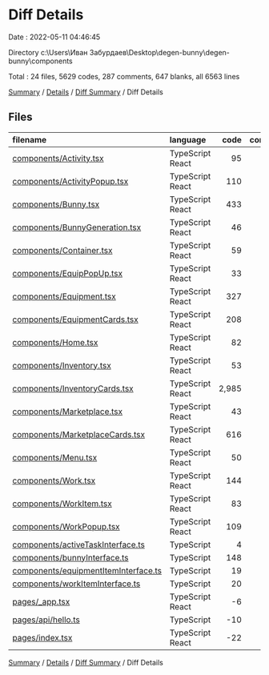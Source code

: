 # Diff Details

Date : 2022-05-11 04:46:45

Directory c:\Users\Иван Забурдаев\Desktop\degen-bunny\degen-bunny\components

Total : 24 files,  5629 codes, 287 comments, 647 blanks, all 6563 lines

[Summary](results.md) / [Details](details.md) / [Diff Summary](diff.md) / Diff Details

## Files
| filename | language | code | comment | blank | total |
| :--- | :--- | ---: | ---: | ---: | ---: |
| [components/Activity.tsx](/components/Activity.tsx) | TypeScript React | 95 | 0 | 10 | 105 |
| [components/ActivityPopup.tsx](/components/ActivityPopup.tsx) | TypeScript React | 110 | 3 | 10 | 123 |
| [components/Bunny.tsx](/components/Bunny.tsx) | TypeScript React | 433 | 92 | 44 | 569 |
| [components/BunnyGeneration.tsx](/components/BunnyGeneration.tsx) | TypeScript React | 46 | 0 | 4 | 50 |
| [components/Container.tsx](/components/Container.tsx) | TypeScript React | 59 | 143 | 11 | 213 |
| [components/EquipPopUp.tsx](/components/EquipPopUp.tsx) | TypeScript React | 33 | 1 | 5 | 39 |
| [components/Equipment.tsx](/components/Equipment.tsx) | TypeScript React | 327 | 9 | 28 | 364 |
| [components/EquipmentCards.tsx](/components/EquipmentCards.tsx) | TypeScript React | 208 | 0 | 14 | 222 |
| [components/Home.tsx](/components/Home.tsx) | TypeScript React | 82 | 0 | 11 | 93 |
| [components/Inventory.tsx](/components/Inventory.tsx) | TypeScript React | 53 | 21 | 8 | 82 |
| [components/InventoryCards.tsx](/components/InventoryCards.tsx) | TypeScript React | 2,985 | 0 | 422 | 3,407 |
| [components/Marketplace.tsx](/components/Marketplace.tsx) | TypeScript React | 43 | 28 | 7 | 78 |
| [components/MarketplaceCards.tsx](/components/MarketplaceCards.tsx) | TypeScript React | 616 | 0 | 34 | 650 |
| [components/Menu.tsx](/components/Menu.tsx) | TypeScript React | 50 | 0 | 6 | 56 |
| [components/Work.tsx](/components/Work.tsx) | TypeScript React | 144 | 0 | 12 | 156 |
| [components/WorkItem.tsx](/components/WorkItem.tsx) | TypeScript React | 83 | 0 | 12 | 95 |
| [components/WorkPopup.tsx](/components/WorkPopup.tsx) | TypeScript React | 109 | 3 | 8 | 120 |
| [components/activeTaskInterface.ts](/components/activeTaskInterface.ts) | TypeScript | 4 | 0 | 2 | 6 |
| [components/bunnyInterface.ts](/components/bunnyInterface.ts) | TypeScript | 148 | 0 | 11 | 159 |
| [components/equipmentItemInterface.ts](/components/equipmentItemInterface.ts) | TypeScript | 19 | 0 | 0 | 19 |
| [components/workItemInterface.ts](/components/workItemInterface.ts) | TypeScript | 20 | 0 | 0 | 20 |
| [pages/_app.tsx](/pages/_app.tsx) | TypeScript React | -6 | 0 | -3 | -9 |
| [pages/api/hello.ts](/pages/api/hello.ts) | TypeScript | -10 | -1 | -3 | -14 |
| [pages/index.tsx](/pages/index.tsx) | TypeScript React | -22 | -12 | -6 | -40 |

[Summary](results.md) / [Details](details.md) / [Diff Summary](diff.md) / Diff Details